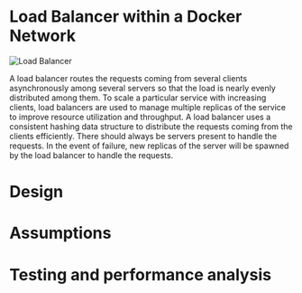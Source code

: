 # Load Balancer within a Docker Network

![Load Balancer](https://github.com/Dennis-Maigua/DS-Load-Balancer/assets/32156551/39a184e9-217b-4c3c-93f9-52b5281dcd28)

A load balancer routes the requests coming from several clients asynchronously among several servers so that the load is nearly evenly distributed among them. To scale a particular service with increasing clients, load balancers are used to manage multiple replicas of the service to improve resource utilization and throughput. A load balancer uses a consistent hashing data structure to distribute the requests coming from the clients efficiently. There should always be servers present to handle the requests. In the event of failure, new replicas of the server will be spawned by the load balancer to handle the requests.

# Design

# Assumptions

# Testing and performance analysis
